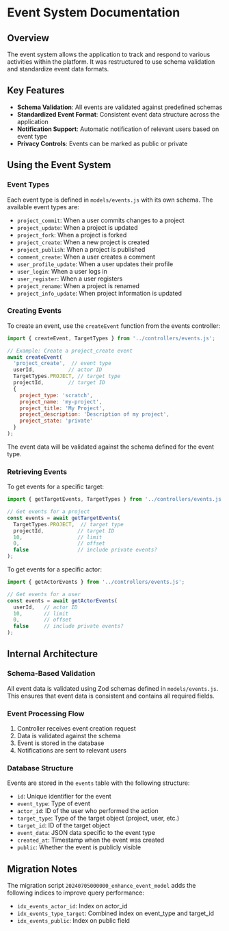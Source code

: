 # Event System Documentation

## Overview

The event system allows the application to track and respond to various activities within the platform. It was restructured to use schema validation and standardize event data formats.

## Key Features

- **Schema Validation**: All events are validated against predefined schemas
- **Standardized Event Format**: Consistent event data structure across the application
- **Notification Support**: Automatic notification of relevant users based on event type
- **Privacy Controls**: Events can be marked as public or private

## Using the Event System

### Event Types

Each event type is defined in `models/events.js` with its own schema. The available event types are:

- `project_commit`: When a user commits changes to a project
- `project_update`: When a project is updated
- `project_fork`: When a project is forked
- `project_create`: When a new project is created
- `project_publish`: When a project is published
- `comment_create`: When a user creates a comment
- `user_profile_update`: When a user updates their profile
- `user_login`: When a user logs in
- `user_register`: When a user registers
- `project_rename`: When a project is renamed
- `project_info_update`: When project information is updated

### Creating Events

To create an event, use the `createEvent` function from the events controller:

```javascript
import { createEvent, TargetTypes } from '../controllers/events.js';

// Example: Create a project_create event
await createEvent(
  'project_create',  // event type
  userId,           // actor ID
  TargetTypes.PROJECT, // target type
  projectId,        // target ID
  {
    project_type: 'scratch',
    project_name: 'my-project',
    project_title: 'My Project',
    project_description: 'Description of my project',
    project_state: 'private'
  }
);
```

The event data will be validated against the schema defined for the event type.

### Retrieving Events

To get events for a specific target:

```javascript
import { getTargetEvents, TargetTypes } from '../controllers/events.js';

// Get events for a project
const events = await getTargetEvents(
  TargetTypes.PROJECT,  // target type
  projectId,           // target ID
  10,                  // limit
  0,                   // offset
  false                // include private events?
);
```

To get events for a specific actor:

```javascript
import { getActorEvents } from '../controllers/events.js';

// Get events for a user
const events = await getActorEvents(
  userId,   // actor ID
  10,       // limit
  0,        // offset
  false     // include private events?
);
```

## Internal Architecture

### Schema-Based Validation

All event data is validated using Zod schemas defined in `models/events.js`. This ensures that event data is consistent and contains all required fields.

### Event Processing Flow

1. Controller receives event creation request
2. Data is validated against the schema
3. Event is stored in the database
4. Notifications are sent to relevant users

### Database Structure

Events are stored in the `events` table with the following structure:

- `id`: Unique identifier for the event
- `event_type`: Type of event
- `actor_id`: ID of the user who performed the action
- `target_type`: Type of the target object (project, user, etc.)
- `target_id`: ID of the target object
- `event_data`: JSON data specific to the event type
- `created_at`: Timestamp when the event was created
- `public`: Whether the event is publicly visible

## Migration Notes

The migration script `20240705000000_enhance_event_model` adds the following indices to improve query performance:

- `idx_events_actor_id`: Index on actor_id
- `idx_events_type_target`: Combined index on event_type and target_id
- `idx_events_public`: Index on public field